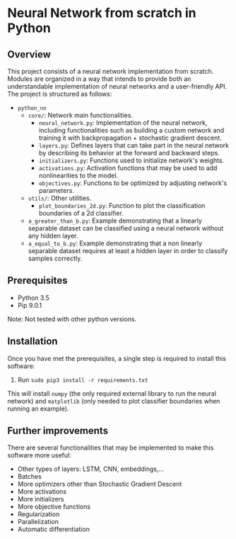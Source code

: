 # Neural Network from scratch in Python
## Overview

This project consists of a neural network implementation from scratch. Modules are organized in a way that intends to provide both an understandable implementation of neural networks and a user-friendly API.
The project is structured as follows:
- `python_nn`
    - `core/`: Network main functionalities. 
        - `neural_network.py`: Implementation of the neural network, including functionalities such as building a custom network and training it with backpropagation + stochastic gradient descent.
        - `layers.py`: Defines layers that can take part in the neural network by describing its behavior at the forward and backward steps.
        - `initializers.py`: Functions used to initialize network's weights.
        - `activations.py`: Activation functions that may be used to add nonlinearities to the model.
        - `objectives.py`: Functions to be optimized by adjusting network's parameters.
    - `utils/`: Other utilities.
        - `plot_boundaries_2d.py`: Function to plot the classification boundaries of a 2d classifier.
    - `a_greater_than_b.py`: Example demonstrating that a linearly separable dataset can be classified using a neural network without any hidden layer.
    - `a_equal_to_b.py`: Example demonstrating that a non linearly separable dataset requires at least a hidden layer in order to classify samples correctly.

## Prerequisites

- Python 3.5
- Pip 9.0.1

Note: Not tested with other python versions.

## Installation
Once you have met the prerequisites, a single step is required to install this software:
1. Run `sudo pip3 install -r requirements.txt`

This will install `numpy` (the only required external library to run the neural network) and `matplotlib` (only needed to plot classifier boundaries when running an example).

## Further improvements

There are several functionalities that may be implemented to make this software more useful:
- Other types of layers: LSTM, CNN, embeddings,...
- Batches
- More optimizers other than Stochastic Gradient Descent
- More activations
- More initializers
- More objective functions
- Regularization
- Parallelization
- Automatic differentiation
